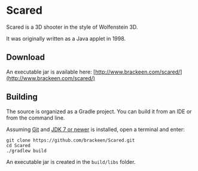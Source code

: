 # Scared

Scared is a 3D shooter in the style of Wolfenstein 3D.

It was originally written as a Java applet in 1998.

## Download

An executable jar is available here: [http://www.brackeen.com/scared/](http://www.brackeen.com/scared/)

## Building

The source is organized as a Gradle project. You can build it from an IDE or from the command line.

Assuming [Git](https://help.github.com/articles/set-up-git) and
[JDK 7 or newer](http://www.oracle.com/technetwork/java/javase/downloads/index.html)
is installed, open a terminal and enter:
```
git clone https://github.com/brackeen/Scared.git
cd Scared
./gradlew build
```
An executable jar is created in the `build/libs` folder.
